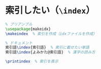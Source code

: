 # 索引したい（``\index``）

```latex
% プリアンブル
\usepackage{makeidx}
\makeindex  % 索引を作成（idxファイルを作成）

% ドキュメント
索引語\index{索引語}  % 索引に載せたい単語
索引語\index{よみかた@索引語}  % 漢字の読み方

\printindex  % 索引を表示
```
